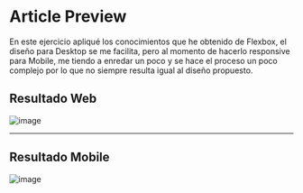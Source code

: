 # Article Preview
En este ejercicio apliqué los conocimientos que he obtenido de Flexbox, el diseño para Desktop se me facilita, pero al momento de hacerlo responsive para Mobile, me tiendo a enredar un poco y se hace el proceso un poco complejo por lo que no siempre resulta igual al diseño propuesto. 



## Resultado Web
![image](https://user-images.githubusercontent.com/90514403/142282565-834fc13c-91c0-451e-8b2b-068966420adb.png)
****
## Resultado Mobile

![image](https://user-images.githubusercontent.com/90514403/144882951-cb9277bf-c36c-4464-9615-610e216b2aae.png)
